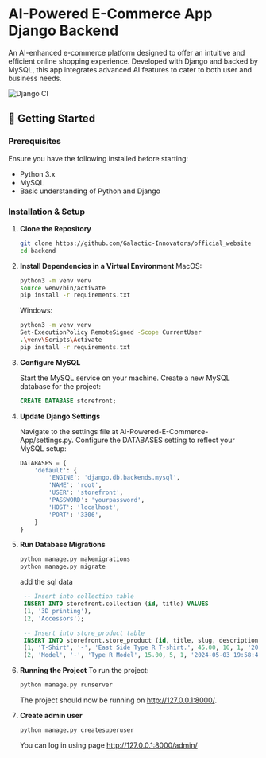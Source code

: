 # AI-Powered E-Commerce App Django Backend

An AI-enhanced e-commerce platform designed to offer an intuitive and efficient online shopping experience. Developed with Django and backed by MySQL, this app integrates advanced AI features to cater to both user and business needs.

![Django CI](https://github.com/Galactic-Innovators/official_website/actions/workflows/django.yml/badge.svg?branch=main)

## 🚀 Getting Started

### Prerequisites

Ensure you have the following installed before starting:

- Python 3.x
- MySQL
- Basic understanding of Python and Django

### Installation & Setup

1. **Clone the Repository**

   ```bash
   git clone https://github.com/Galactic-Innovators/official_website
   cd backend
   ```

2. **Install Dependencies in a Virtual Environment**
   MacOS:
   ```bash
   python3 -m venv venv
   source venv/bin/activate
   pip install -r requirements.txt
   ```
   Windows:
   ```bash
   python3 -m venv venv
   Set-ExecutionPolicy RemoteSigned -Scope CurrentUser
   .\venv\Scripts\Activate
   pip install -r requirements.txt
   ```
4. **Configure MySQL**

   Start the MySQL service on your machine.
   Create a new MySQL database for the project:

   ```sql
   CREATE DATABASE storefront;
   ```

5. **Update Django Settings**

   Navigate to the settings file at AI-Powered-E-Commerce-App/settings.py.
   Configure the DATABASES setting to reflect your MySQL setup:

   ```python
   DATABASES = {
       'default': {
           'ENGINE': 'django.db.backends.mysql',
           'NAME': 'root',
           'USER': 'storefront',
           'PASSWORD': 'yourpassword',
           'HOST': 'localhost',
           'PORT': '3306',
       }
   }
   ```

6. **Run Database Migrations**

   ```bash
   python manage.py makemigrations
   python manage.py migrate
   ```

   add the sql data

   ```sql
    -- Insert into collection table
    INSERT INTO storefront.collection (id, title) VALUES
    (1, '3D printing'),
    (2, 'Accessors');

    -- Insert into store_product table
    INSERT INTO storefront.store_product (id, title, slug, description, unit_price, inventory, total_sells, last_update, collection_id, stripe_id) VALUES
    (1, 'T-Shirt', '-', 'East Side Type R T-shirt.', 45.00, 10, 1, '2024-05-03 00:00:00.000000', 2, 'price_1PCVSNLyCz9ytZLnvqVTLzx2'),
    (2, 'Model', '-', 'Type R Model', 15.00, 5, 1, '2024-05-03 19:58:45.000000', 1, 'price_1PCVrgLyCz9ytZLnITNGvdH5');
   ```

7. **Running the Project**
   To run the project:

   ```bash
   python manage.py runserver
   ```

   The project should now be running on http://127.0.0.1:8000/.

8. **Create admin user**
   ```python
   python manage.py createsuperuser
   ```
   You can log in using page http://127.0.0.1:8000/admin/

<!-- #### Remember to import dummy data using Seed.sql in mysqlworkbench

## Additional Setup

### RESTful API and Utilities Installation

```bash
pipenv install djangorestframework drf-nested-routers django-filter djoser pillow django-templated-mail djangorestframework_simplejwt
```

### Cross-Origin Resource Sharing (CORS) and Email Service Setup

```bash
pipenv install django-cors-headers
```

reference: https://github.com/adamchainz/django-cors-headers

### Install smtp4dev for email purpose

https://github.com/rnwood/smtp4dev
Run it using docker

## Setting up for Client side

### Install Node.js dependencies and start the client application:

```bash
npm install # install dependencies
npm start
```

## Performance Improvement

### Background Tasks with Celery and Redis

```bash
docker run -d -p 6379:6379 redis
pipenv install redis django-redis celery flower
```

### Run Celery workers and monitor tasks with Flower:

```bash
celery -A storefront worker --loglevel=info
```

### or periodic:

```bash
celery -A storefront beat
```

```bash
celery -A storefront flower
```

## Testing

### Unit and Integration Tests with Pytest

```bash
pipenv install --dev pytest
pipenv install --dev pytest-django
pipenv run pytest
pipenv run ptw # automated testing keep running
```

### Performance testing using locust & django-silk

```bash
pipenv install --dev locust
pipenv install --dev django-silk
pipenv install django-silk
locust -f locustfiles/browse_products.py
```

### Monitoring cache

```bash
docker exec -it CONTAINER_ID redis-cli ## select 2
...
keys *
del ...
flushall
```

## Prepare Production

```bash
python manage.py collectstatic # collecting static
pipenv install whitenoise # serving static assets
pipenv install gunicorn
gunicorn storefront.wsgi # web server gateway interface
```

## Deployment

using HeroKu: https://www.heroku.com/

```bash
heroku login
heroku create AI-Ecom-prod
```

### add the domain to the allowed host in prod.py

### use djecrety.ir generate the SECRET_KEY

```bash
heroku config:set SECRET_KEY = '...'
heroku config:set DJANGO_SETTINGS_MODULE=storefront.settings.prod
```

After adding SQL, HeroRedis, Mailgun in Heroku

```bash
heroku config # get MySQL:....
heroku config:set DATABASE_URL=MySQL:....
pipenv install dj-database-url
```

## Deploy:

```bash
git remote -vv
git push heroku main
heroku run bash # run in production environment
```

## Dockerize

```bash
docker-compose up --build
docker-compose log web
docker-compose log test
docker-compose logs -f tests
docker-compose run web bash
```

## Populating the database

```bash
heroku run python manage.py seed_db
heroku config:get DATABASE_URL # use it in DataGrip
```

# Contributing to AI-Powered E-Commerce App

To contribute, follow these steps:

1. Fork this repository.
2. Create a branch: git checkout -b <branch_name>.
3. Make your changes and commit them: git commit -m '<commit_message>'.
4. Push to the original branch: git push origin AI-Powered-E-Commerce-App/<branch_name>.
5. Create the pull request.
   Alternatively, see the GitHub documentation on creating a pull request.

#License
This project is licensed under the Apache License Version 2.0 - see the LICENSE file for details. -->
